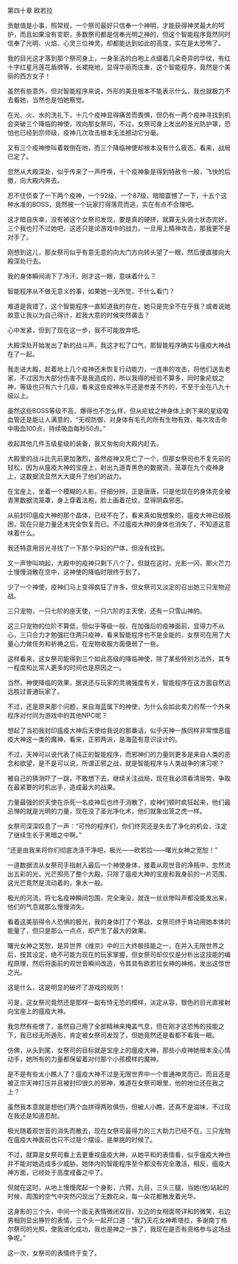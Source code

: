 第四十章 欧若拉


贡献值是小事，照常规，一个祭司最好只信奉一个神明，才能获得神灵最大的呵护，而且如果没有变职，多数祭司都是信奉光明之神的，但这个智能程序竟然同时信奉了光明、火焰、心灵三位神灵，却都能达到如此的高度，实在是太恐怖了。

我的目光这才落到那个祭司身上，一身圣洁的白袍上点缀着几朵奇异的华纹，有红十字红星月莲花盾牌等，长裙拖地，显得华丽而庄重，这个智能程序，竟然是个美丽的西方女子！

虽然有些意外，但对智能程序来说，外形的美丑根本不能表示什么，我也就极力不去看她，当然也是怕她察觉。

在光、火、水的洗礼下，十几个疫神显得痛苦而畏惧，但仍有一两个疫神寻找到机会突破三个降临的神使，攻向那女祭司，不过，女祭司身上发出的圣光防护罩，恐怕也已经到宗师级，疫神几次攻击根本无法撼动它分毫。

又有三个疫神惨叫着栽倒在地，而三个降临神使却根本没有什么疲态，看来，战局已定了。

忽然从大殿深处，似乎传来了一声呼唤，十个疫神象是得到特赦令一般，飞快的后撤，向大殿内奔去。

忍不住侦查了一下两个疫神，一个92级，一个87级，暗暗震憾了一下，十五个这种水准的BOSS，竟然被一个玩家打得落荒而逃，实在有点不合理吧。

这才暗自庆幸，没有被这个女祭司发现，要是真的硬拼，就算无头骑士状态完好，三个我也打不过她吧，这还只是论游戏中的战力，一旦用上精神攻击，那我更不是对手了。

刚想到这儿，那女祭司似乎有意无意的向大门方向转头望了一眼，然后便直接向大殿深处行去。

我的身体瞬间淌下了冷汗，刚才这一眼，意味着什么？

智能程序从不做无意义的事，如果她一无所觉，干什么看门？

难道是我错了，这个智能程序一直知道我的存在，她只是完全不在乎我？或者说她故意让我以为自己得计，趁我大意的时候突然袭击？

心中发紧，但到了现在这一步，我不可能放弃吧。

大殿深处开始发出了新的战斗声，我这才松了口气，那智能程序确实与瘟疫大神战在了一起。

我走进大殿，趁着地上几个疫神还未恢复行动能力，一连串的攻击，将他们送去老家，不过因为大部分伤害不是我造成的，所以我得的经验不算多，同时象疟蚊之神，等级也只有六十几级，看来这些疫神水平还是参差不齐的，不至于全在八九十级以上。

虽然这些BOSS等级不高，爆得也不怎么样，但从疟蚊之神身体上剥下来的星级吸血管还是能让人满意的，“无视防御，对身体有毛孔的所有生物有效，每次攻击命中吸血100点，持续吸血每秒50点。”

收起其他几件玉级星级的装备，我又匆匆向大殿内赶去。

大殿里的战斗比先前更加激烈，虽然疫神又死亡了一个，但那女祭司也不复先前的轻松，因为从瘟疫大神的宝座上，射出九道青黑色的数据流，笼罩在九个疫神身上，这数据流显然大大提升了他们的战力。

在宝座上，坐着一个模糊的人影，仔细分辨，正是唐唐，只是他现在的身体完全被青黑数据流笼罩，身上穿着法袍，脸上画着花纹，显得阴森邪恶。

从前封印瘟疫大神的那个晶体，已经不在了，看来真如我想象的，瘟疫大神已经脱困，现在只是力量还未完全恢复而已。不过瘟疫大神的身体也消失了，不知道这意味着什么。

我还特意用目光寻找了一下那个孕妇的尸体，但没有找到。

又一声惨叫响起，大殿中的疫神只剩下八个了，但就在这时，光影一闪，那火芒力士慢慢消散在空中，这神使的降临时限终于到了。

少了一个神使，疫神们马上变得疯狂了许多，但女祭司又淡定的召出她三只宠物迎战。

三只宠物，一只七阶的座天使，一只六阶的主天使，还有一只雪山神豹。

这三只宠物的位阶不算低，但似乎等级一般，在加强后的疫神面前，显得力不从心，三只合力才勉强拦住两只疫神，看来智能程序也不是全能的，女祭司在用了大量心力做任务和祈祷之后，在宠物收服方面便弱了一些。

这样看来，这女祭司能得到三个如此高级的降临神使，除了某些特别方法外，其专一程度和比常人更多的时间也是原因之一。

当然，神使降临的效果，据说还与玩家的灵魂强度有关，智能程序在这方面自然远远胜过普通玩家了。

不过，还是原来那个问题，来自海蓝属下的神使，为什么会如此卖力的帮一个外来程序对付同为游戏中的其他NPC呢？

想起了当初我封印瘟疫大神后天使给我说的那番话，似乎天神一族同样非常憎恶瘟疫大神这一类的魔神，看来，正邪两派，是海蓝有意识设计的。

不过，天神可以说代表了纯正的智能程序，而邪神们的力量则更多是来自人类的恶念和欲望，是不是可以说，所谓正邪之战，就是智能程序与人类战争的演习呢？

被自己的猜测吓了一跳，不敢想下去，继续关注战局，现在我必须看清局势，争取在最紧要的时机出手，造成最大的战果。

力量最强的炽天使在杀死一名疫神后也终于消散了，疫神们顿时疯狂起来，他们最忌惮的就是光明的力量，现在没了圣光净化术，他们就象出笼之虎一样。

女祭司深深叹息了一声：“可怜的程序们，你们终究还是失去了净化的机会，注定了继续生长于黑暗之中啊。”

“还是由我来将你们彻底洗涤干净吧，极光——欧若拉——曙光女神之宽恕！”

一道数据流从女祭司手指射入最后一个神使身体，接着从观世音的净瓶中，忽然流出五彩的光，光芒照亮了整个大殿，只除了瘟疫大神的宝座和我身前的一片范围，这光芒竟然是流动着的，象水一般。

极光的河流，将七名疫神瞬间包围，完全淹没，就连一丝丝惨叫声都没能发出来，他们的气息就那么慢慢消失。

看着这美丽得令人恐惧的极光，我的身体打了个寒战，女祭司终于肯动用她本体的能量了，但只是那么一点点，却产生了最大的效果。

曙光女神之宽恕，是异世界《维京》中的三大终极技能之一，在并入无限世界之后，按其设定，绝不可能为现在的玩家掌握，但女祭司却仅仅是分析出这技能的编程原理，然后将面前的观世音瞬间改造，令其具有欧若拉女神的神格，发出这惊世之光。

这是什么，这是明显的破坏了游戏的规则！

可是，这女祭司竟然还是那样一副有恃无恐的模样，淡定从容，银色的目光直接射向宝座上的瘟疫大神。

我忽然有些愣了，虽然自己用了全部精神来掩盖气息，但在刚才这恐怖的技能之下，我已经无所遁形，肯定被女祭司发现了，但她竟然还是看都不看我一眼。

仿佛，从头到尾，女祭司的目标就是宝座上的瘟疫大神，那些小疫神她根本没心情动手，她所有的力量都保留着对付那个小孩模样的魔神。

是不是有些太小瞧人了？瘟疫大神不过是无限世界中一个普通神灵而已，而且还是被正宗天神打压并且被封印很久的邪神，难道在女祭司眼里，他的地位还在我之上？

虽然我本意就是想他们两个血拼得两败俱伤，但被人小瞧，还真不是滋味，不过现在我还是知道忍耐。

极光随着观世音的消失而散去，现在女祭司最得力的三大助力已经不在，三只宠物在瘟疫大神面前也只不过是个摆设，是单挑的时候了。

不过，就算是女祭司看上去更重视瘟疫大神，从她平和的表情看，似乎瘟疫大神也并不能对她造成多少威胁，她体内的智能程序至今都没有完全激活，相反，瘟疫大神方面，已经处于高度戒备之中了。

但就在这时，从地上慢慢爬起一个身影，六臂，九目，三头三腿，当她(他)站起的时候，周围的空气中突然闪现出了无数花朵，每一朵花都散发着光华。

这身影的三个头，中间一个面无表情微闭双目，左边的女相面带详和的微笑，右边男相则显出狰狞的表情，三个头一起开口道：“我乃天花女神希塔拉，多谢南丁格尔祭司的光照，使我进化成功，我也是神之一族了，我现在是否有资格参与这场战争呢。”

这一次，女祭司的表情终于变了。






